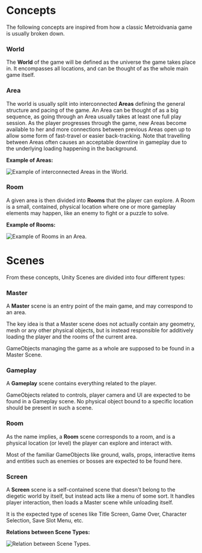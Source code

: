 # Concepts

The following concepts are inspired from how a classic Metroidvania game is usually broken down.

### World
The **World** of the game will be defined as the universe the game takes place in. It encompasses all locations, and can be thought of as the whole main game itself.

### Area
The world is usually split into interconnected **Areas** defining the general structure and pacing of the game. An Area can be thought of as a big sequence, as going through an Area usually takes at least one full play session. As the player progresses through the game, new Areas become available to her and more connections between previous Areas open up to allow some form of fast-travel or easier back-tracking. 
Note that travelling between Areas often causes an acceptable downtine in gameplay due to the underlying loading happening in the background.

**Example of Areas:**

![Example of interconnected Areas in the World.](/resources/areas_example.png)

### Room
A given area is then divided into **Rooms** that the player can explore. A Room is a small, contained, physical location where one or more gameplay elements may happen, like an enemy to fight or a puzzle to solve.

**Example of Rooms:**

![Example of Rooms in an Area.](/resources/rooms_example.png)


# Scenes

From these concepts, Unity Scenes are divided into four different types:

### Master

A **Master** scene is an entry point of the main game, and may correspond to an area.

The key idea is that a Master scene does not actually contain any geometry, mesh or any other physical objects, but is instead responsible for additively loading the player and the rooms of the current area. 

GameObjects managing the game as a whole are supposed to be found in a Master Scene.

### Gameplay

A **Gameplay** scene contains everything related to the player. 

GameObjects related to controls, player camera and UI are expected to be found in a Gameplay scene. No physical object bound to a specific location should be present in such a scene.

### Room

As the name implies, a **Room** scene corresponds to a room, and is a physical location (or level) the player can explore and interact with.

Most of the familiar GameObjects like ground, walls, props, interactive items and entities such as enemies or bosses are expected to be found here.

### Screen

A **Screen** scene is a self-contained scene that doesn't belong to the diegetic world by itself, but instead acts like a menu of some sort. It handles player interaction, then loads a Master scene while unloading itself. 

It is the expected type of scenes like Title Screen, Game Over, Character Selection, Save Slot Menu, etc.

**Relations between Scene Types:**

![Relation between Scene Types.](/resources/scene_types_example.png)



